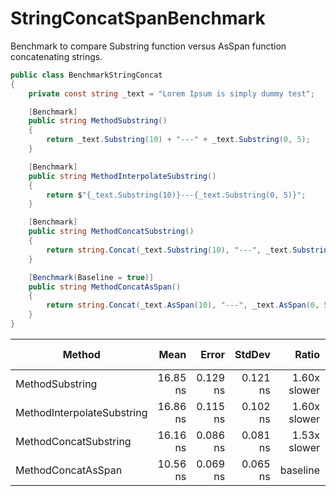 # StringConcatSpanBenchmark

Benchmark to compare Substring function versus AsSpan function concatenating strings. 

```csharp
public class BenchmarkStringConcat
{
    private const string _text = "Lorem Ipsum is simply dummy test";

    [Benchmark]
    public string MethodSubstring()
    {
        return _text.Substring(10) + "---" + _text.Substring(0, 5);
    }

    [Benchmark]
    public string MethodInterpolateSubstring()
    {
        return $"{_text.Substring(10)}---{_text.Substring(0, 5)}";
    }

    [Benchmark]
    public string MethodConcatSubstring()
    {
        return string.Concat(_text.Substring(10), "---", _text.Substring(0, 5));
    }

    [Benchmark(Baseline = true)]
    public string MethodConcatAsSpan()
    {
        return string.Concat(_text.AsSpan(10), "---", _text.AsSpan(0, 5));
    }
}
```


| Method                     | Mean     | Error    | StdDev   | Ratio        | RatioSD | Gen0   | Allocated | Alloc Ratio |
|--------------------------- |---------:|---------:|---------:|-------------:|--------:|-------:|----------:|------------:|
| MethodSubstring            | 16.85 ns | 0.129 ns | 0.121 ns | 1.60x slower |   0.02x | 0.0184 |     192 B |  2.18x more |
| MethodInterpolateSubstring | 16.86 ns | 0.115 ns | 0.102 ns | 1.60x slower |   0.02x | 0.0184 |     192 B |  2.18x more |
| MethodConcatSubstring      | 16.16 ns | 0.086 ns | 0.081 ns | 1.53x slower |   0.01x | 0.0184 |     192 B |  2.18x more |
| MethodConcatAsSpan         | 10.56 ns | 0.069 ns | 0.065 ns |     baseline |         | 0.0084 |      88 B |             |